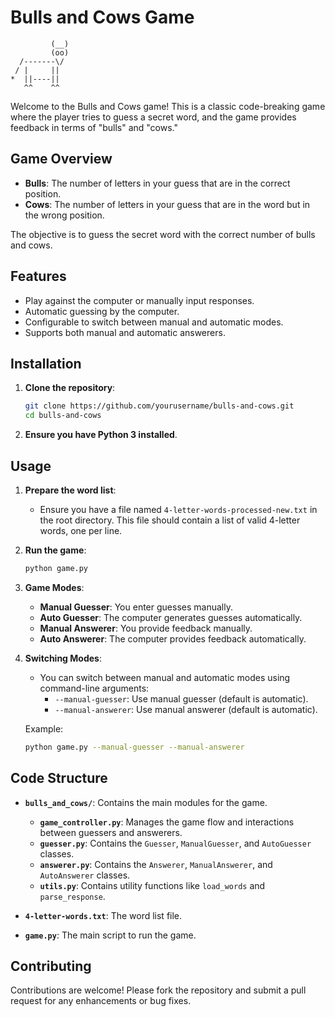 # Bulls and Cows Game

```
         (__)
         (oo)
  /-------\/
 / |     ||
*  ||----||
   ^^    ^^
```

Welcome to the Bulls and Cows game! This is a classic code-breaking game where the player tries to guess a secret word, and the game provides feedback in terms of "bulls" and "cows."

## Game Overview

- **Bulls**: The number of letters in your guess that are in the correct position.
- **Cows**: The number of letters in your guess that are in the word but in the wrong position.

The objective is to guess the secret word with the correct number of bulls and cows.

## Features

- Play against the computer or manually input responses.
- Automatic guessing by the computer.
- Configurable to switch between manual and automatic modes.
- Supports both manual and automatic answerers.

## Installation

1. **Clone the repository**:
   ```bash
   git clone https://github.com/yourusername/bulls-and-cows.git
   cd bulls-and-cows
   ```

2. **Ensure you have Python 3 installed**.

## Usage

1. **Prepare the word list**:
   - Ensure you have a file named `4-letter-words-processed-new.txt` in the root directory. This file should contain a list of valid 4-letter words, one per line.

2. **Run the game**:
   ```bash
   python game.py
   ```

3. **Game Modes**:
   - **Manual Guesser**: You enter guesses manually.
   - **Auto Guesser**: The computer generates guesses automatically.
   - **Manual Answerer**: You provide feedback manually.
   - **Auto Answerer**: The computer provides feedback automatically.

4. **Switching Modes**:
   - You can switch between manual and automatic modes using command-line arguments:
     - `--manual-guesser`: Use manual guesser (default is automatic).
     - `--manual-answerer`: Use manual answerer (default is automatic).

   Example:
   ```bash
   python game.py --manual-guesser --manual-answerer
   ```

## Code Structure

- **`bulls_and_cows/`**: Contains the main modules for the game.
  - **`game_controller.py`**: Manages the game flow and interactions between guessers and answerers.
  - **`guesser.py`**: Contains the `Guesser`, `ManualGuesser`, and `AutoGuesser` classes.
  - **`answerer.py`**: Contains the `Answerer`, `ManualAnswerer`, and `AutoAnswerer` classes.
  - **`utils.py`**: Contains utility functions like `load_words` and `parse_response`.

- **`4-letter-words.txt`**: The word list file.

- **`game.py`**: The main script to run the game.

## Contributing

Contributions are welcome! Please fork the repository and submit a pull request for any enhancements or bug fixes.